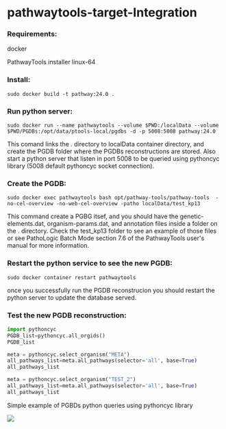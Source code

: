 # pathwaytools-target-Integration

### Requirements:

docker

PathwayTools installer linux-64

### Install:
```
sudo docker build -t pathway:24.0 .
```

### Run python server:
```
sudo docker run --name pathwaytools --volume $PWD:/localData --volume $PWD/PGDBs:/opt/data/ptools-local/pgdbs -d -p 5008:5008 pathway:24.0 
```
This comand links the . directory to localData container directory, and create the PGDB folder where the PGDBs reconstructions are stored. Also start a python server that listen in port 5008 to be queried using pythoncyc library (5008 default pythoncyc socket connection).


### Create the PGDB:
```
sudo docker exec pathwaytools bash opt/pathway-tools/pathway-tools  -no-cel-overview -no-web-cel-overview -patho localData/test_kp13
```
This command create a PGBG itsef, and you should have the genetic-elements.dat, organism-params.dat, and annotation files inside a folder on the . directory. Check the test_kp13 folder to see an example of those files or see PathoLogic Batch Mode section 7.6 of the PathwayTools user's manual for more information.


### Restart the python service to see the new PGDB:
```
sudo docker container restart pathwaytools
```
once you successfully run the PGDB reconstrucion you should restart the python server to update the database served.

### Test the new PGDB reconstruction:

```python
import pythoncyc
PGDB_list=pythoncyc.all_orgids()
PGDB_list

meta = pythoncyc.select_organism("META")
all_pathways_list=meta.all_pathways(selector='all', base=True)
all_pathways_list

meta = pythoncyc.select_organism("TEST_2")
all_pathways_list=meta.all_pathways(selector='all', base=True)
all_pathways_list
```
Simple example of PGBDs python queries using pythoncyc library

<img src="https://docs.google.com/drawings/d/1yNp2wlEK0HYLAtRyw1voCTVYEGJ9KNBmqQun7bjWbB8/export/png"/>

